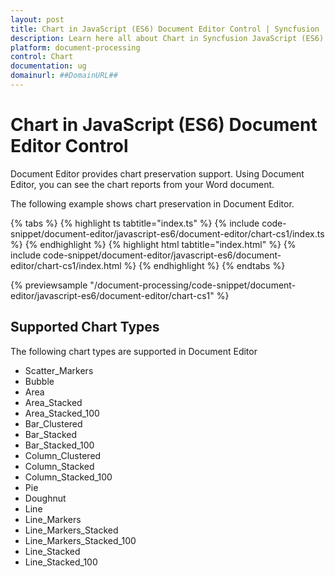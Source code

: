 ```yaml
---
layout: post
title: Chart in JavaScript (ES6) Document Editor Control | Syncfusion
description: Learn here all about Chart in Syncfusion JavaScript (ES6) Document editor control of Syncfusion Essential JS 2 and more.
platform: document-processing
control: Chart 
documentation: ug
domainurl: ##DomainURL##
---
```


# Chart in JavaScript (ES6) Document Editor Control

Document Editor provides chart preservation support. Using Document Editor, you can see the chart reports from your Word document.

The following example shows chart preservation in Document Editor.

{% tabs %}
{% highlight ts tabtitle="index.ts" %}
{% include code-snippet/document-editor/javascript-es6/document-editor/chart-cs1/index.ts %}
{% endhighlight %}
{% highlight html tabtitle="index.html" %}
{% include code-snippet/document-editor/javascript-es6/document-editor/chart-cs1/index.html %}
{% endhighlight %}
{% endtabs %}
        
{% previewsample "/document-processing/code-snippet/document-editor/javascript-es6/document-editor/chart-cs1" %}

## Supported Chart Types

The following chart types are supported in Document Editor
* Scatter_Markers
* Bubble
* Area
* Area_Stacked
* Area_Stacked_100
* Bar_Clustered
* Bar_Stacked
* Bar_Stacked_100
* Column_Clustered
* Column_Stacked
* Column_Stacked_100
* Pie
* Doughnut
* Line
* Line_Markers
* Line_Markers_Stacked
* Line_Markers_Stacked_100
* Line_Stacked
* Line_Stacked_100
